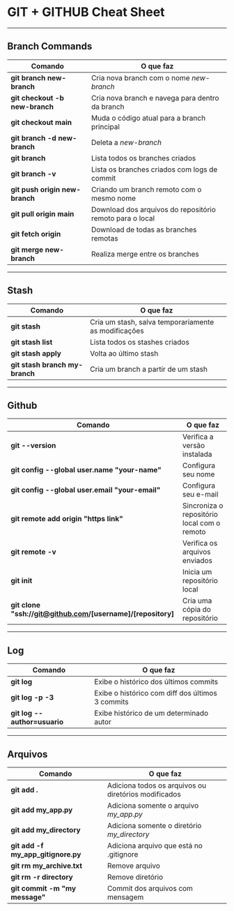 # GIT + GITHUB Cheat Sheet
---
## Branch Commands

| **Comando** | **O que faz** |
| --- | --- | 
| **git branch new-branch** | Cria nova branch com o nome *new-branch* |
| **git checkout -b new-branch** | Cria nova branch e navega para dentro da branch |
| **git checkout main** | Muda o código atual para a branch principal |
| **git branch -d new-branch** | Deleta a *new-branch* |
| **git branch** | Lista todos os branches criados
| **git branch -v** | Lista os branches criados com logs de commit
| **git push origin new-branch** | Criando um branch remoto com o mesmo nome
| **git pull origin main** | Download dos arquivos do repositório remoto para o local
| **git fetch origin** | Download de todas as branches remotas
| **git merge new-branch** | Realiza merge entre os branches

---

## Stash

| **Comando** | **O que faz** |
| --- | --- | 
| **git stash** | Cria um stash, salva temporariamente as modificações
| **git stash list** | Lista todos os stashes criados
| **git stash apply** | Volta ao último stash
| **git stash branch my-branch** | Cria um branch a partir de um stash

---

## Github

| **Comando** | **O que faz** |
| --- | --- |
| **git --version** | Verifica a versão instalada
| **git config --global user.name "your-name"** | Configura seu nome
| **git config --global user.email "your-email"** | Configura seu e-mail
| **git remote add origin "https link"** | Sincroniza o repositório local com o remoto
| **git remote -v** | Verifica os arquivos enviados
| **git init** | Inicia um repositório local
| **git clone "ssh://git@github.com/[username]/[repository]** | Cria uma cópia do repositório

---

## Log

| **Comando** | **O que faz** |
| --- | --- |
| **git log** | Exibe o histórico dos últimos commits
| **git log -p -3** | Exibe o histórico com diff dos últimos 3 commits
| **git log --author=usuario** | Exibe histórico de um determinado autor

---

## Arquivos

| **Comando** | **O que faz** |
| --- | --- |
| **git add .** | Adiciona todos os arquivos ou diretórios modificados
| **git add my_app.py** | Adiciona somente o arquivo *my_app.py*
| **git add my_directory** | Adiciona somente o diretório *my_directory*
| **git add -f my_app_gitignore.py** | Adiciona arquivo que está no .gitignore
| **git rm my_archive.txt** | Remove arquivo
| **git rm -r directory** | Remove diretório
| **git commit -m "my message"** | Commit dos arquivos com mensagem